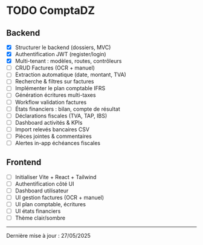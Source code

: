 # TODO ComptaDZ

## Backend
- [x] Structurer le backend (dossiers, MVC)
- [x] Authentification JWT (register/login)
- [x] Multi-tenant : modèles, routes, contrôleurs
- [ ] CRUD Factures (OCR + manuel)
- [ ] Extraction automatique (date, montant, TVA)
- [ ] Recherche & filtres sur factures
- [ ] Implémenter le plan comptable IFRS
- [ ] Génération écritures multi-taxes
- [ ] Workflow validation factures
- [ ] États financiers : bilan, compte de résultat
- [ ] Déclarations fiscales (TVA, TAP, IBS)
- [ ] Dashboard activités & KPIs
- [ ] Import relevés bancaires CSV
- [ ] Pièces jointes & commentaires
- [ ] Alertes in-app échéances fiscales

## Frontend
- [ ] Initialiser Vite + React + Tailwind
- [ ] Authentification côté UI
- [ ] Dashboard utilisateur
- [ ] UI gestion factures (OCR + manuel)
- [ ] UI plan comptable, écritures
- [ ] UI états financiers
- [ ] Thème clair/sombre

---

Dernière mise à jour : 27/05/2025
